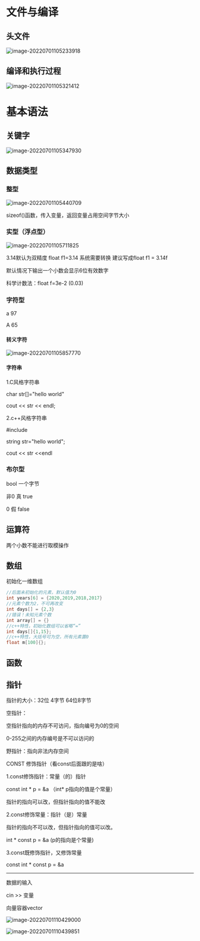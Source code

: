 # 文件与编译

## 头文件

![image-20220701105233918](C++_imgs\xHQXSDu7U4O.png)

## 编译和执行过程

![image-20220701105321412](C++_imgs\q4X5BqgdRnD.png)

# 基本语法

## 关键字

![image-20220701105347930](C++_imgs\6gdcGasYZCj.png)

## 数据类型

### 整型

![image-20220701105440709](C++_imgs\bT5WTteFmmn.png)

sizeof()函数，传入变量，返回变量占用空间字节大小

### 实型（浮点型）

![image-20220701105711825](C++_imgs\EF6HvnBCYuk.png)

3.14默认为双精度 float f1=3.14 系统需要转换 建议写成float f1 = 3.14f

默认情况下输出一个小数会显示6位有效数字

科学计数法：float f=3e-2 (0.03)

### 字符型

a 97

A 65

#### 转义字符

![image-20220701105857770](C++_imgs\M2t4o8aHRdb.png)

#### 字符串

1.C风格字符串

char str[]="hello world"

cout << str << endl;

2.c++风格字符串

\#include <string>

string str="hello world";

cout << str <<endl

### 布尔型

bool 一个字节

非0 真 true

0 假 false

## 运算符

两个小数不能进行取模操作

## 数组

初始化一维数组

```c++
//后面未初始化的元素，默认值为0
int years[6] = {2020,2019,2018,2017}
//元素个数为2，不可再改变
int days[] = {2,3}
//错误！未知元素个数
int array[] = {}
//c++特性，初始化数组可以省略“=”
int days[]{1,15};
//c++特性，大括号可为空，所有元素置0
float m[100]{};

```

## 函数

## 指针

指针的大小：32位 4字节  64位8字节

 

空指针：

空指针指向的内存不可访问，指向编号为0的空间

0-255之间的内存编号是不可以访问的

 

野指针：指向非法内存空间

 

CONST 修饰指针（看const后面跟的是啥）

1.const修饰指针：常量（的）指针

const int * p = &a  （int* p指向的值是个常量）

指针的指向可以改，但指针指向的值不能改

2.const修饰常量：指针（是）常量

指针的指向不可以改，但指针指向的值可以改。

int * const p = &a (p的指向是个常量)

3.const既修饰指针，又修饰常量

const int * const p = &a

---



数据的输入

cin >> 变量

向量容器vector

![image-20220701110429000](C++_imgs\EOPuMNL5TK6.png)

![image-20220701110439851](C++_imgs\Rb31gJD2XCL.png)